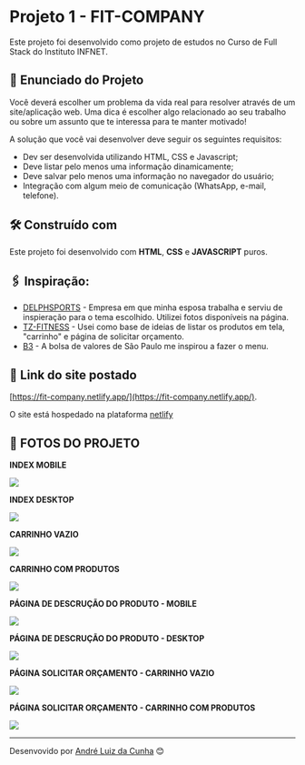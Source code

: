 # Projeto 1 - FIT-COMPANY

Este projeto foi desenvolvido como projeto de estudos no Curso de Full Stack do Instituto INFNET.

## 🚀 Enunciado do Projeto

Você deverá escolher um problema da vida real para resolver através de um site/aplicação web. Uma dica é escolher algo relacionado ao seu trabalho ou sobre um assunto que te interessa para te manter motivado!

A solução que você vai desenvolver deve seguir os seguintes requisitos:

- Dev ser desenvolvida utilizando HTML, CSS e Javascript;
- Deve listar pelo menos uma informação dinamicamente;
- Deve salvar pelo menos uma informação no navegador do usuário;
- Integração com algum meio de comunicação (WhatsApp, e-mail, telefone).


## 🛠️ Construído com

Este projeto foi desenvolvido com **HTML**, **CSS** e **JAVASCRIPT** puros.

## 🖇️ Inspiração:

* [DELPHSPORTS](https://delphsports.com.br/) - Empresa em que minha esposa trabalha e serviu de inspieração para o tema escolhido. Utilizei fotos disponíveis na página.
* [TZ-FITNESS](https://www.tzfit.com/) - Usei como base de ideias de listar os produtos em tela, "carrinho" e página de solicitar orçamento.
* [B3](https://www.b3.com.br/pt_br/) - A bolsa de valores de São Paulo me inspirou a fazer o menu.

## 📌 Link do site postado

[https://fit-company.netlify.app/](https://fit-company.netlify.app/).

O site está hospedado na plataforma [netlify](https://www.netlify.com/)

## 📸 FOTOS DO PROJETO

**INDEX MOBILE**

<img src="images/telas_do_projeto/index_mobile.jpg" />

**INDEX DESKTOP**

<img src="images/telas_do_projeto/index_desktop.jpg" />

**CARRINHO VAZIO**

<img src="images/telas_do_projeto/carrinho_vazio.jpg" />

**CARRINHO COM PRODUTOS**

<img src="images/telas_do_projeto/carrinho_com_produtos.jpg" />

**PÁGINA DE DESCRUÇÃO DO PRODUTO - MOBILE**

<img src="images/telas_do_projeto/pagina_do_produto_mobile.jpg" />

**PÁGINA DE DESCRUÇÃO DO PRODUTO - DESKTOP**

<img src="images/telas_do_projeto/pagina_do_produto_desktop.jpg" />

**PÁGINA SOLICITAR ORÇAMENTO - CARRINHO VAZIO**

<img src="images/telas_do_projeto/solicitar_orcamento_carrinho_vazio.jpg" />

**PÁGINA SOLICITAR ORÇAMENTO - CARRINHO COM PRODUTOS**

<img src="images/telas_do_projeto/solicitar_orcamento_com_produtos.jpg" />

---
Desenvovido por [André Luiz da Cunha](https://github.com/Andrecunha10/) 😊